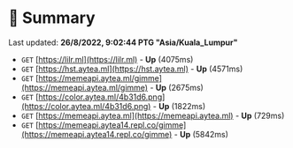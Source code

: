 # 📖 Summary
Last updated: **26/8/2022, 9:02:44 PTG "Asia/Kuala_Lumpur"**

- `GET` [https://lilr.ml](https://lilr.ml) - **Up** (4075ms)
- `GET` [https://hst.aytea.ml](https://hst.aytea.ml) - **Up** (4571ms)
- `GET` [https://memeapi.aytea.ml/gimme](https://memeapi.aytea.ml/gimme) - **Up** (2675ms)
- `GET` [https://color.aytea.ml/4b31d6.png](https://color.aytea.ml/4b31d6.png) - **Up** (1822ms)
- `GET` [https://memeapi.aytea.ml](https://memeapi.aytea.ml) - **Up** (729ms)
- `GET` [https://memeapi.aytea14.repl.co/gimme](https://memeapi.aytea14.repl.co/gimme) - **Up** (5842ms)
